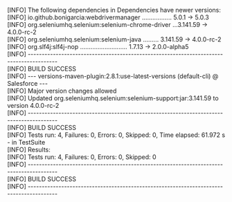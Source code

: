 <p> [INFO] The following dependencies in Dependencies have newer versions:<br>
 [INFO]   io.github.bonigarcia:webdrivermanager ................. 5.0.1 -> 5.0.3<br>
 [INFO]   org.seleniumhq.selenium:selenium-chrome-driver ...3.141.59 -> 4.0.0-rc-2<br>
 [INFO]   org.seleniumhq.selenium:selenium-java ......... 3.141.59 -> 4.0.0-rc-2<br>
 [INFO]   org.slf4j:slf4j-nop ........................... 1.7.13 -> 2.0.0-alpha5<br>
 [INFO] ----------------------------------------------------------------------------------------<br>
 [INFO] BUILD SUCCESS<br>
 [INFO] --- versions-maven-plugin:2.8.1:use-latest-versions (default-cli) @ Salesforce ---<br>
 [INFO] Major version changes allowed<br>
 [INFO] Updated org.seleniumhq.selenium:selenium-support:jar:3.141.59 to version 4.0.0-rc-2<br>
 [INFO] ----------------------------------------------------------------------------------------<br>
 [INFO] BUILD SUCCESS<br>
 [INFO] Tests run: 4, Failures: 0, Errors: 0, Skipped: 0, Time elapsed: 61.972 s - in TestSuite<br>
 [INFO] Results:<br>
 [INFO] Tests run: 4, Failures: 0, Errors: 0, Skipped: 0<br>
 [INFO] ----------------------------------------------------------------------------------------<br>
 [INFO] BUILD SUCCESS<br>
 [INFO] ----------------------------------------------------------------------------------------</p>
